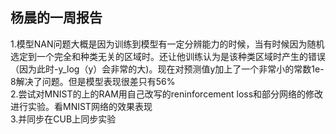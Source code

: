 杨晨的一周报告
--------
1.模型NAN问题大概是因为训练到模型有一定分辨能力的时候，当有时候因为随机选定到一个完全和种类无关的区域时。还让他训练认为是该种类区域时产生的错误（因为此时-y_log（y）会非常的大)。现在对预测值y加上了一个非常小的常数1e-8解决了问题。但是模型表现很差只有56%  
2.尝试对MNIST的上的RAM用自己改写的reninforcement loss和部分网络的修改进行实验。看MNIST网络的效果表现  
3.并同步在CUB上同步实验
